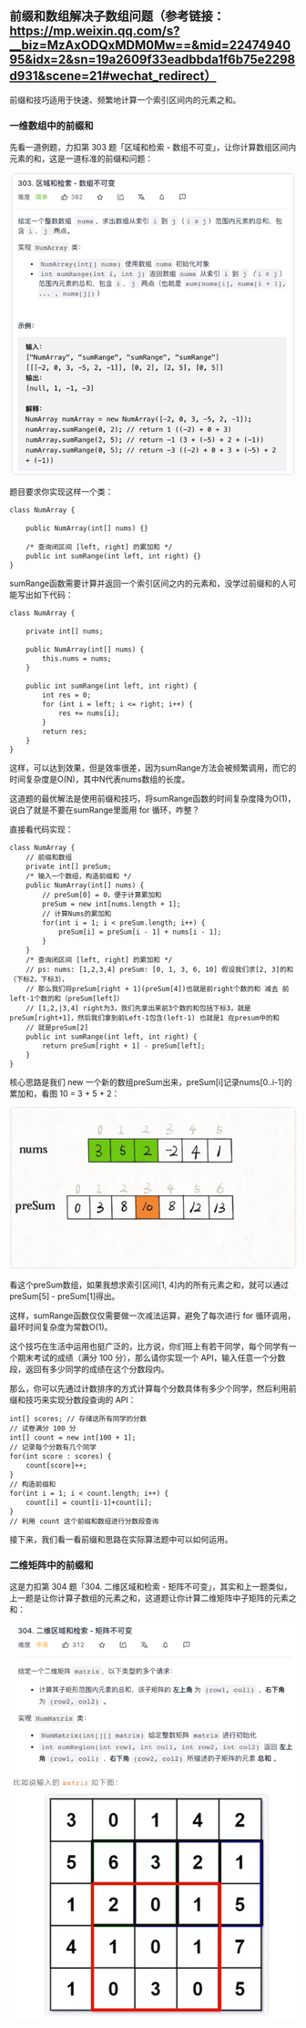 ## 前缀和数组解决子数组问题（参考链接：https://mp.weixin.qq.com/s?__biz=MzAxODQxMDM0Mw==&mid=2247494095&idx=2&sn=19a2609f33eadbbda1f6b75e2298d931&scene=21#wechat_redirect）

前缀和技巧适用于快速、频繁地计算一个索引区间内的元素之和。

### 一维数组中的前缀和

先看一道例题，力扣第 303 题「区域和检索 - 数组不可变」，让你计算数组区间内元素的和，这是一道标准的前缀和问题：

![](1-1.jpg)

题目要求你实现这样一个类：

```
class NumArray {

    public NumArray(int[] nums) {}

    /* 查询闭区间 [left, right] 的累加和 */
    public int sumRange(int left, int right) {}
}
```

sumRange函数需要计算并返回一个索引区间之内的元素和，没学过前缀和的人可能写出如下代码：

```
class NumArray {

    private int[] nums;

    public NumArray(int[] nums) {
        this.nums = nums;
    }

    public int sumRange(int left, int right) {
        int res = 0;
        for (int i = left; i <= right; i++) {
            res += nums[i];
        }
        return res;
    }
}
```

这样，可以达到效果，但是效率很差，因为sumRange方法会被频繁调用，而它的时间复杂度是O(N)，其中N代表nums数组的长度。

这道题的最优解法是使用前缀和技巧，将sumRange函数的时间复杂度降为O(1)，说白了就是不要在sumRange里面用 for 循环，咋整？

直接看代码实现：

```
class NumArray {
    // 前缀和数组
    private int[] preSum;
    /* 输入一个数组，构造前缀和 */
    public NumArray(int[] nums) {
        // preSum[0] = 0，便于计算累加和
        preSum = new int[nums.length + 1];
        // 计算Nums的累加和
        for(int i = 1; i < preSum.length; i++) {
            preSum[i] = preSum[i - 1] + nums[i - 1];
        }
    }
    /* 查询闭区间 [left, right] 的累加和 */
    // ps: nums: [1,2,3,4] preSum: [0, 1, 3, 6, 10] 假设我们求[2, 3]的和（下标2，下标3），
    // 那么我们将preSum[right + 1](preSum[4])也就是前right个数的和 减去 前left-1个数的和（preSum[left]）
    // [1,2,|3,4] right为3，我们先拿出来前3个数的和包括下标3，就是preSum[right+1]，然后我们拿到前Left-1包含(left-1) 也就是1 在presum中的和
    // 就是preSum[2]
    public int sumRange(int left, int right) {
        return preSum[right + 1] - preSum[left];
    }
}
```

核心思路是我们 new 一个新的数组preSum出来，preSum[i]记录nums[0..i-1]的累加和，看图 10 = 3 + 5 + 2：

![](1-2.jpg)

看这个preSum数组，如果我想求索引区间[1, 4]内的所有元素之和，就可以通过preSum[5] - preSum[1]得出。

这样，sumRange函数仅仅需要做一次减法运算，避免了每次进行 for 循环调用，最坏时间复杂度为常数O(1)。

这个技巧在生活中运用也挺广泛的，比方说，你们班上有若干同学，每个同学有一个期末考试的成绩（满分 100 分），那么请你实现一个 API，输入任意一个分数段，返回有多少同学的成绩在这个分数段内。

那么，你可以先通过计数排序的方式计算每个分数具体有多少个同学，然后利用前缀和技巧来实现分数段查询的 API：

```
int[] scores; // 存储这所有同学的分数
// 试卷满分 100 分
int[] count = new int[100 + 1];
// 记录每个分数有几个同学
for(int score : scores) {
    count[score]++;
}
// 构造前缀和
for(int i = 1; i < count.length; i++) {
    count[i] = count[i-1]+count[i];
}
// 利用 count 这个前缀和数组进行分数段查询
```

接下来，我们看一看前缀和思路在实际算法题中可以如何运用。

### 二维矩阵中的前缀和

这是力扣第 304 题「304. 二维区域和检索 - 矩阵不可变」，其实和上一题类似，上一题是让你计算子数组的元素之和，这道题让你计算二维矩阵中子矩阵的元素之和：

![](1-3.jpg)



